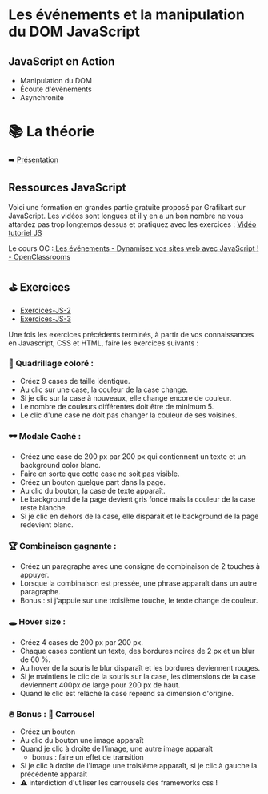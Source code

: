 # Les événements et la manipulation du DOM JavaScript

## JavaScript en Action

* Manipulation du DOM
* Écoute d'évènements
* Asynchronité



# 📚️ La théorie

➡️ [Présentation](https://docs.google.com/presentation/d/1MP1c_NB-oSTTTeMrMgk5RYzHZNKGZhvigJWQnrwHDCU/edit?usp=sharing)

## Ressources JavaScript

Voici une formation en grandes partie gratuite proposé par Grafikart sur JavaScript. Les vidéos sont longues et il y en a un bon nombre ne vous attardez pas trop longtemps dessus et pratiquez avec les exercices :
[Vidéo tutoriel JS](https://grafikart.fr/formations/formation-javascript) 



Le cours OC :[ Les événements - Dynamisez vos sites web avec JavaScript ! - OpenClassrooms](https://openclassrooms.com/en/courses/7697016-creez-des-pages-web-dynamiques-avec-javascript?archived-source=1916641)


## ⛳ Exercices

- [Exercices-JS-2](https://github.com/g404-dev-web/Exercices-JS-2)  
- [Exercices-JS-3](https://github.com/g404-dev-web/Exercices-JS-3)  


Une fois les exercices précédents terminés, à partir de vos connaissances en Javascript, CSS et HTML, faire les exercices suivants :


### **🔳 Quadrillage coloré :**



* Créez 9 cases de taille identique.
* Au clic sur une case, la couleur de la case change.
* Si je clic sur la case à nouveaux, elle change encore de couleur.
* Le nombre de couleurs différentes doit être de minimum 5.
* Le clic d'une case ne doit pas changer la couleur de ses voisines.


### **🕶️ Modale Caché :**


* Créez une case de 200 px par 200 px qui contiennent un texte et un background color blanc.
* Faire en sorte que cette case ne soit pas visible.
* Créez un bouton quelque part dans la page.
* Au clic du bouton, la case de texte apparaît.
* Le background de la page devient gris foncé mais la couleur de la case reste blanche.
* Si je clic en dehors de la case, elle disparaît et le background de la page redevient blanc.


### **🏆️ Combinaison gagnante :**



* Créez un paragraphe avec une consigne de combinaison de 2 touches à appuyer.
* Lorsque la combinaison est pressée, une phrase apparaît dans un autre paragraphe.
* Bonus : si j'appuie sur une troisième touche, le texte change de couleur.


### **🕳️ Hover size :**


* Créez 4 cases de 200 px par 200 px.
* Chaque cases contient un texte, des bordures noires de 2 px et un blur de 60 %.
* Au hover de la souris le blur disparaît et les bordures deviennent rouges.
* Si je maintiens le clic de la souris sur la case, les dimensions de la case deviennent 400px de large pour 200 px de haut.
* Quand le clic est relâché la case reprend sa dimension d'origine.


### **🔥 Bonus : 🎠 Carrousel**

* Créez un bouton
* Au clic du bouton une image apparaît
* Quand je clic à droite de l'image, une autre image apparaît
    * bonus : faire un effet de transition
* Si je clic à droite de l'image une troisième apparaît, si je clic à gauche la précédente apparaît
* ⚠️ interdiction d'utiliser les carrousels des frameworks css !
